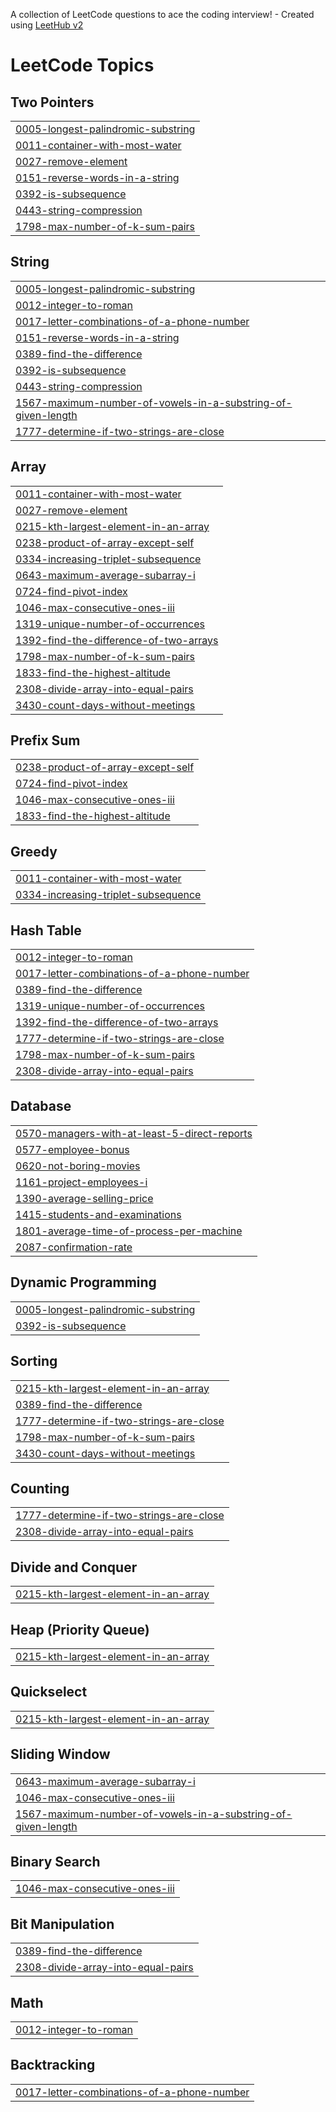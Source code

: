 A collection of LeetCode questions to ace the coding interview! - Created using [LeetHub v2](https://github.com/arunbhardwaj/LeetHub-2.0)
<!---LeetCode Topics Start-->
# LeetCode Topics
## Two Pointers
|  |
| ------- |
| [0005-longest-palindromic-substring](https://github.com/charanYelimela334/LeetCode/tree/master/0005-longest-palindromic-substring) |
| [0011-container-with-most-water](https://github.com/charanYelimela334/LeetCode/tree/master/0011-container-with-most-water) |
| [0027-remove-element](https://github.com/charanYelimela334/LeetCode/tree/master/0027-remove-element) |
| [0151-reverse-words-in-a-string](https://github.com/charanYelimela334/LeetCode/tree/master/0151-reverse-words-in-a-string) |
| [0392-is-subsequence](https://github.com/charanYelimela334/LeetCode/tree/master/0392-is-subsequence) |
| [0443-string-compression](https://github.com/charanYelimela334/LeetCode/tree/master/0443-string-compression) |
| [1798-max-number-of-k-sum-pairs](https://github.com/charanYelimela334/LeetCode/tree/master/1798-max-number-of-k-sum-pairs) |
## String
|  |
| ------- |
| [0005-longest-palindromic-substring](https://github.com/charanYelimela334/LeetCode/tree/master/0005-longest-palindromic-substring) |
| [0012-integer-to-roman](https://github.com/charanYelimela334/LeetCode/tree/master/0012-integer-to-roman) |
| [0017-letter-combinations-of-a-phone-number](https://github.com/charanYelimela334/LeetCode/tree/master/0017-letter-combinations-of-a-phone-number) |
| [0151-reverse-words-in-a-string](https://github.com/charanYelimela334/LeetCode/tree/master/0151-reverse-words-in-a-string) |
| [0389-find-the-difference](https://github.com/charanYelimela334/LeetCode/tree/master/0389-find-the-difference) |
| [0392-is-subsequence](https://github.com/charanYelimela334/LeetCode/tree/master/0392-is-subsequence) |
| [0443-string-compression](https://github.com/charanYelimela334/LeetCode/tree/master/0443-string-compression) |
| [1567-maximum-number-of-vowels-in-a-substring-of-given-length](https://github.com/charanYelimela334/LeetCode/tree/master/1567-maximum-number-of-vowels-in-a-substring-of-given-length) |
| [1777-determine-if-two-strings-are-close](https://github.com/charanYelimela334/LeetCode/tree/master/1777-determine-if-two-strings-are-close) |
## Array
|  |
| ------- |
| [0011-container-with-most-water](https://github.com/charanYelimela334/LeetCode/tree/master/0011-container-with-most-water) |
| [0027-remove-element](https://github.com/charanYelimela334/LeetCode/tree/master/0027-remove-element) |
| [0215-kth-largest-element-in-an-array](https://github.com/charanYelimela334/LeetCode/tree/master/0215-kth-largest-element-in-an-array) |
| [0238-product-of-array-except-self](https://github.com/charanYelimela334/LeetCode/tree/master/0238-product-of-array-except-self) |
| [0334-increasing-triplet-subsequence](https://github.com/charanYelimela334/LeetCode/tree/master/0334-increasing-triplet-subsequence) |
| [0643-maximum-average-subarray-i](https://github.com/charanYelimela334/LeetCode/tree/master/0643-maximum-average-subarray-i) |
| [0724-find-pivot-index](https://github.com/charanYelimela334/LeetCode/tree/master/0724-find-pivot-index) |
| [1046-max-consecutive-ones-iii](https://github.com/charanYelimela334/LeetCode/tree/master/1046-max-consecutive-ones-iii) |
| [1319-unique-number-of-occurrences](https://github.com/charanYelimela334/LeetCode/tree/master/1319-unique-number-of-occurrences) |
| [1392-find-the-difference-of-two-arrays](https://github.com/charanYelimela334/LeetCode/tree/master/1392-find-the-difference-of-two-arrays) |
| [1798-max-number-of-k-sum-pairs](https://github.com/charanYelimela334/LeetCode/tree/master/1798-max-number-of-k-sum-pairs) |
| [1833-find-the-highest-altitude](https://github.com/charanYelimela334/LeetCode/tree/master/1833-find-the-highest-altitude) |
| [2308-divide-array-into-equal-pairs](https://github.com/charanYelimela334/LeetCode/tree/master/2308-divide-array-into-equal-pairs) |
| [3430-count-days-without-meetings](https://github.com/charanYelimela334/LeetCode/tree/master/3430-count-days-without-meetings) |
## Prefix Sum
|  |
| ------- |
| [0238-product-of-array-except-self](https://github.com/charanYelimela334/LeetCode/tree/master/0238-product-of-array-except-self) |
| [0724-find-pivot-index](https://github.com/charanYelimela334/LeetCode/tree/master/0724-find-pivot-index) |
| [1046-max-consecutive-ones-iii](https://github.com/charanYelimela334/LeetCode/tree/master/1046-max-consecutive-ones-iii) |
| [1833-find-the-highest-altitude](https://github.com/charanYelimela334/LeetCode/tree/master/1833-find-the-highest-altitude) |
## Greedy
|  |
| ------- |
| [0011-container-with-most-water](https://github.com/charanYelimela334/LeetCode/tree/master/0011-container-with-most-water) |
| [0334-increasing-triplet-subsequence](https://github.com/charanYelimela334/LeetCode/tree/master/0334-increasing-triplet-subsequence) |
## Hash Table
|  |
| ------- |
| [0012-integer-to-roman](https://github.com/charanYelimela334/LeetCode/tree/master/0012-integer-to-roman) |
| [0017-letter-combinations-of-a-phone-number](https://github.com/charanYelimela334/LeetCode/tree/master/0017-letter-combinations-of-a-phone-number) |
| [0389-find-the-difference](https://github.com/charanYelimela334/LeetCode/tree/master/0389-find-the-difference) |
| [1319-unique-number-of-occurrences](https://github.com/charanYelimela334/LeetCode/tree/master/1319-unique-number-of-occurrences) |
| [1392-find-the-difference-of-two-arrays](https://github.com/charanYelimela334/LeetCode/tree/master/1392-find-the-difference-of-two-arrays) |
| [1777-determine-if-two-strings-are-close](https://github.com/charanYelimela334/LeetCode/tree/master/1777-determine-if-two-strings-are-close) |
| [1798-max-number-of-k-sum-pairs](https://github.com/charanYelimela334/LeetCode/tree/master/1798-max-number-of-k-sum-pairs) |
| [2308-divide-array-into-equal-pairs](https://github.com/charanYelimela334/LeetCode/tree/master/2308-divide-array-into-equal-pairs) |
## Database
|  |
| ------- |
| [0570-managers-with-at-least-5-direct-reports](https://github.com/charanYelimela334/LeetCode/tree/master/0570-managers-with-at-least-5-direct-reports) |
| [0577-employee-bonus](https://github.com/charanYelimela334/LeetCode/tree/master/0577-employee-bonus) |
| [0620-not-boring-movies](https://github.com/charanYelimela334/LeetCode/tree/master/0620-not-boring-movies) |
| [1161-project-employees-i](https://github.com/charanYelimela334/LeetCode/tree/master/1161-project-employees-i) |
| [1390-average-selling-price](https://github.com/charanYelimela334/LeetCode/tree/master/1390-average-selling-price) |
| [1415-students-and-examinations](https://github.com/charanYelimela334/LeetCode/tree/master/1415-students-and-examinations) |
| [1801-average-time-of-process-per-machine](https://github.com/charanYelimela334/LeetCode/tree/master/1801-average-time-of-process-per-machine) |
| [2087-confirmation-rate](https://github.com/charanYelimela334/LeetCode/tree/master/2087-confirmation-rate) |
## Dynamic Programming
|  |
| ------- |
| [0005-longest-palindromic-substring](https://github.com/charanYelimela334/LeetCode/tree/master/0005-longest-palindromic-substring) |
| [0392-is-subsequence](https://github.com/charanYelimela334/LeetCode/tree/master/0392-is-subsequence) |
## Sorting
|  |
| ------- |
| [0215-kth-largest-element-in-an-array](https://github.com/charanYelimela334/LeetCode/tree/master/0215-kth-largest-element-in-an-array) |
| [0389-find-the-difference](https://github.com/charanYelimela334/LeetCode/tree/master/0389-find-the-difference) |
| [1777-determine-if-two-strings-are-close](https://github.com/charanYelimela334/LeetCode/tree/master/1777-determine-if-two-strings-are-close) |
| [1798-max-number-of-k-sum-pairs](https://github.com/charanYelimela334/LeetCode/tree/master/1798-max-number-of-k-sum-pairs) |
| [3430-count-days-without-meetings](https://github.com/charanYelimela334/LeetCode/tree/master/3430-count-days-without-meetings) |
## Counting
|  |
| ------- |
| [1777-determine-if-two-strings-are-close](https://github.com/charanYelimela334/LeetCode/tree/master/1777-determine-if-two-strings-are-close) |
| [2308-divide-array-into-equal-pairs](https://github.com/charanYelimela334/LeetCode/tree/master/2308-divide-array-into-equal-pairs) |
## Divide and Conquer
|  |
| ------- |
| [0215-kth-largest-element-in-an-array](https://github.com/charanYelimela334/LeetCode/tree/master/0215-kth-largest-element-in-an-array) |
## Heap (Priority Queue)
|  |
| ------- |
| [0215-kth-largest-element-in-an-array](https://github.com/charanYelimela334/LeetCode/tree/master/0215-kth-largest-element-in-an-array) |
## Quickselect
|  |
| ------- |
| [0215-kth-largest-element-in-an-array](https://github.com/charanYelimela334/LeetCode/tree/master/0215-kth-largest-element-in-an-array) |
## Sliding Window
|  |
| ------- |
| [0643-maximum-average-subarray-i](https://github.com/charanYelimela334/LeetCode/tree/master/0643-maximum-average-subarray-i) |
| [1046-max-consecutive-ones-iii](https://github.com/charanYelimela334/LeetCode/tree/master/1046-max-consecutive-ones-iii) |
| [1567-maximum-number-of-vowels-in-a-substring-of-given-length](https://github.com/charanYelimela334/LeetCode/tree/master/1567-maximum-number-of-vowels-in-a-substring-of-given-length) |
## Binary Search
|  |
| ------- |
| [1046-max-consecutive-ones-iii](https://github.com/charanYelimela334/LeetCode/tree/master/1046-max-consecutive-ones-iii) |
## Bit Manipulation
|  |
| ------- |
| [0389-find-the-difference](https://github.com/charanYelimela334/LeetCode/tree/master/0389-find-the-difference) |
| [2308-divide-array-into-equal-pairs](https://github.com/charanYelimela334/LeetCode/tree/master/2308-divide-array-into-equal-pairs) |
## Math
|  |
| ------- |
| [0012-integer-to-roman](https://github.com/charanYelimela334/LeetCode/tree/master/0012-integer-to-roman) |
## Backtracking
|  |
| ------- |
| [0017-letter-combinations-of-a-phone-number](https://github.com/charanYelimela334/LeetCode/tree/master/0017-letter-combinations-of-a-phone-number) |
<!---LeetCode Topics End-->